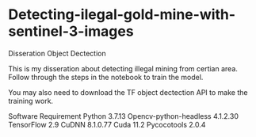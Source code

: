 # Detecting-ilegal-gold-mine-with-sentinel-3-images
Disseration Object Dectection

This is my disseration about detecting illegal mining from certian area.
Follow through the steps in the notebook to train the model.

You may also need to download the TF object dectection API to make the training work.

Software Requirement
Python 3.7.13
Opencv-python-headless 4.1.2.30
TensorFlow 2.9
CuDNN  8.1.0.77
Cuda 11.2
Pycocotools 2.0.4

